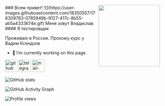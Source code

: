 <img align='right' src='https://user-images.githubusercontent.com/5713670/87202985-820dcb80-c2b6-11ea-9f56-7ec461c497c3.gif' width='200'>
### Всем привет! ![](https://user-images.githubusercontent.com/18350557/176309783-0785949b-9127-417c-8b55-ab5a4333674e.gif)  Меня зовут Владислав
#### Я тестировщик

Проживаю в России. Прохожу курс у Вадим Ксендзов

- 🔭 I’m currently working on this page. 


[<img src='https://cdn.jsdelivr.net/npm/simple-icons@3.0.1/icons/github.svg' alt='github' height='40'>](https://github.com//VladislavBroPiton)  [<img src='https://cdn.jsdelivr.net/npm/simple-icons@3.0.1/icons/telegram.svg' alt='telegram' height='40'>](https://t.me/Bro_piton)  [<img src='https://cdn.jsdelivr.net/npm/simple-icons@3.0.1/icons/mail-dot-ru.svg' alt='mail-dot-ru' height='40'>](lfl92@mail.ru)  

![GitHub stats](https://github-readme-stats.vercel.app/api?username=https://github.com/VladislavBroPiton&show_icons=true)    

![GitHub Activity Graph](https://activity-graph.herokuapp.com/graph?username=https://github.com/VladislavBroPiton)    

![Profile views](https://gpvc.arturio.dev/https://github.com/VladislavBroPiton)    
